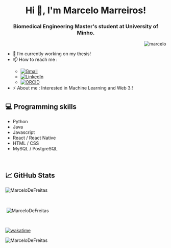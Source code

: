 <h1 align="center">Hi 👋, I'm Marcelo Marreiros!</h1>
<h3 align="center">Biomedical Engineering Master's student at University of Minho.</h3>

<p><img align="right" src="https://github.com/Adam-pw/Adam-pw/blob/main/animation_500_kxa883sd.gif" alt="marcelo" /></p>
 
<br>

<ul>
  <li>🌱 I’m currently working on my thesis!</li>
  <li>📫 How to reach me :</li>
  <ul>
     <li>
     <a href="mailto: marcelodefreitas25@gmail.com" target="_blank"><img alt="Gmail" src="https://img.shields.io/badge/-marcelodefreitas25@gmail.com-c14438?style=flat&logo=Gmail&logoColor=white"></a>
     </li>
     <li>
        <a href="https://www.linkedin.com/in/marcelo-marreiros" target="_blank"><img alt="LinkedIn" src="https://img.shields.io/badge/-LinkedIn-0077B5?style=flat&logo=Linkedin&logoColor=white"></a>
     </li>
     <li>
        <a href="https://orcid.org/0000-0002-3068-4074" target="_blank"><img alt="ORCID" src="https://img.shields.io/badge/-ORCID-A6CE39?style=flat&logo=ORCID&logoColor=white"></a>
     </li>
  </ul>
 <li>⚡ About me : Interested in Machine Learning and Web 3.!</li>
</ul>

## 💻 Programming skills

- Python
- Java
- Javascript
- React / React Native
- HTML / CSS
- MySQL / PostgreSQL

<br>

## &#x1f4c8; GitHub Stats

<p  align="left"><img align="center"
    src="https://github-readme-stats.vercel.app/api/top-langs?username=MarceloDeFreitas&show_icons=true&locale=en&bg_color=0d1117&text_color=ffffff&layout=compact&exclude_repo=SA,AP_&langs_count=6"
    alt="MarceloDeFreitas" 
    bg_color=#808080/></p>


<br>

<p align="left">&nbsp;<img align="center" src="https://github-readme-stats.vercel.app/api?username=MarceloDeFreitas&show_icons=true&locale=en&bg_color=0d1117&text_color=ffffff&count_private=true"
    alt="MarceloDeFreitas" /></p>

<br>

[![wakatime](https://wakatime.com/badge/user/f06a2313-5972-466f-a7a7-62f985b22b00.svg)](https://wakatime.com/@f06a2313-5972-466f-a7a7-62f985b22b00)

<p> <img src="https://komarev.com/ghpvc/?username=MarceloDeFreitas&label=Profile%20views&color=0e75b6&style=flat"
    alt="MarceloDeFreitas" /> 
  </p>
